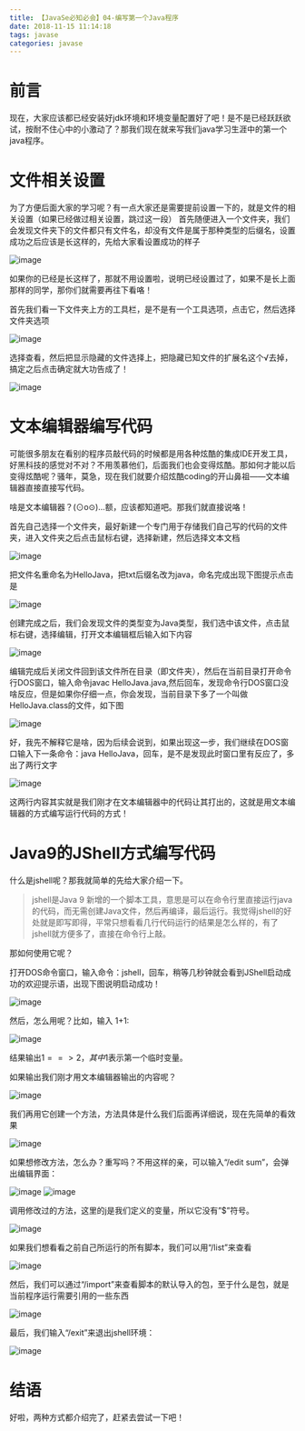 ```yaml
---
title: 【JavaSe必知必会】04-编写第一个Java程序
date: 2018-11-15 11:14:18
tags: javase
categories: javase
---
```

# 前言
现在，大家应该都已经安装好jdk环境和环境变量配置好了吧！是不是已经跃跃欲试，按耐不住心中的小激动了？那我们现在就来写我们java学习生涯中的第一个java程序。
# 文件相关设置
为了方便后面大家的学习呢？有一点大家还是需要提前设置一下的，就是文件的相关设置（如果已经做过相关设置，跳过这一段）
首先随便进入一个文件夹，我们会发现文件夹下的文件都只有文件名，却没有文件是属于那种类型的后缀名，设置成功之后应该是长这样的，先给大家看设置成功的样子

![image](http://image.damienzhong.com/%E6%96%87%E4%BB%B6%E8%AE%BE%E7%BD%AE01.png)

如果你的已经是长这样了，那就不用设置啦，说明已经设置过了，如果不是长上面那样的同学，那你们就需要再往下看咯！

首先我们看一下文件夹上方的工具栏，是不是有一个工具选项，点击它，然后选择文件夹选项

![image](http://image.damienzhong.com/%E6%96%87%E4%BB%B6%E8%AE%BE%E7%BD%AE02.png)

选择查看，然后把显示隐藏的文件选择上，把隐藏已知文件的扩展名这个√去掉，搞定之后点击确定就大功告成了！

![image](http://image.damienzhong.com/%E6%96%87%E4%BB%B6%E8%AE%BE%E7%BD%AE03.png)

# 文本编辑器编写代码

可能很多朋友在看别的程序员敲代码的时候都是用各种炫酷的集成IDE开发工具，好黑科技的感觉对不对？不用羡慕他们，后面我们也会变得炫酷。那如何才能以后变得炫酷呢？骚年，莫急，现在我们就要介绍炫酷coding的开山鼻祖——文本编辑器直接直接写代码。

啥是文本编辑器？(⊙o⊙)…额，应该都知道吧。那我们就直接说咯！

首先自己选择一个文件夹，最好新建一个专门用于存储我们自己写的代码的文件夹，进入文件夹之后点击鼠标右键，选择新建，然后选择文本文档

![image](http://image.damienzhong.com/%E6%96%87%E4%BB%B6%E8%AE%BE%E7%BD%AE04.png)

把文件名重命名为HelloJava，把txt后缀名改为java，命名完成出现下图提示点击是

![image](http://image.damienzhong.com/%E6%96%87%E4%BB%B6%E8%AE%BE%E7%BD%AE05.png)

创建完成之后，我们会发现文件的类型变为Java类型，我们选中该文件，点击鼠标右键，选择编辑，打开文本编辑框后输入如下内容

![image](http://image.damienzhong.com/%E6%96%87%E4%BB%B6%E8%AE%BE%E7%BD%AE06.png)

编辑完成后关闭文件回到该文件所在目录（即文件夹），然后在当前目录打开命令行DOS窗口，输入命令javac HelloJava.java,然后回车，发现命令行DOS窗口没啥反应，但是如果你仔细一点，你会发现，当前目录下多了一个叫做HelloJava.class的文件，如下图

![image](http://image.damienzhong.com/%E6%96%87%E4%BB%B6%E8%AE%BE%E7%BD%AE07.png)

好，我先不解释它是啥，因为后续会说到，如果出现这一步，我们继续在DOS窗口输入下一条命令：java HelloJava，回车，是不是发现此时窗口里有反应了，多出了两行文字

![image](http://image.damienzhong.com/%E6%96%87%E4%BB%B6%E8%AE%BE%E7%BD%AE09.png)

这两行内容其实就是我们刚才在文本编辑器中的代码让其打出的，这就是用文本编辑器的方式编写运行代码的方式！

# Java9的JShell方式编写代码

什么是jshell呢？那我就简单的先给大家介绍一下。

> jshell是Java 9 新增的一个脚本工具，意思是可以在命令行里直接运行java的代码，而无需创建Java文件，然后再编译，最后运行。我觉得jshell的好处就是即写即得，平常只想看看几行代码运行的结果是怎么样的，有了jshell就方便多了，直接在命令行上敲。

那如何使用它呢？

打开DOS命令窗口，输入命令：jshell，回车，稍等几秒钟就会看到JShell启动成功的欢迎提示语，出现下图说明启动成功！

![image](http://image.damienzhong.com/jshell01.png)

然后，怎么用呢？比如，输入 1+1:

![image](http://image.damienzhong.com/jshell02.png)

结果输出$1 ==> 2，其中$1表示第一个临时变量。

如果输出我们刚才用文本编辑器输出的内容呢？

![image](http://image.damienzhong.com/jshell03.png)

我们再用它创建一个方法，方法具体是什么我们后面再详细说，现在先简单的看效果

![image](http://image.damienzhong.com/jshell04.png)

如果想修改方法，怎么办？重写吗？不用这样的亲，可以输入“/edit sum”，会弹出编辑界面：

![image](http://image.damienzhong.com/jshell05.png)
![image](http://image.damienzhong.com/jshell06.png)


调用修改过的方法，这里的j是我们定义的变量，所以它没有”$”符号。

![image](http://image.damienzhong.com/jshell07.png)

如果我们想看看之前自己所运行的所有脚本，我们可以用“/list”来查看

![image](http://image.damienzhong.com/jshell08.png)

然后，我们可以通过“/import”来查看脚本的默认导入的包，至于什么是包，就是当前程序运行需要引用的一些东西

![image](http://image.damienzhong.com/jshell09.png)

最后，我们输入“/exit”来退出jshell环境：

![image](http://image.damienzhong.com/jshell10.png)

# 结语
好啦，两种方式都介绍完了，赶紧去尝试一下吧！
